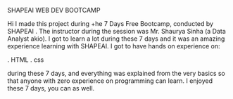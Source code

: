  SHAPEAI WEB DEV BOOTCAMP
 
 Hi I made this project during +he 7 Days Free Bootcamp, conducted by SHAPEAI . The instructor during the session was Mr. Shaurya Sinha (a
 Data Analyst akio). I got to learn a lot during these 7 days and it was an amazing experience learning with SHAPEAI.
 I got to have hands on experience on:
 
 . HTML
 . css
 
 during these 7 days, and everything was explained from the very basics so that anyone with zero experience on programming can learn. I
 enjoyed these 7 days, you can as well.
